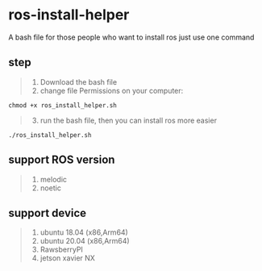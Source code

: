 # ros-install-helper
A bash file for those people who want to install ros just use one command
## step
> 1. Download the bash file
> 2. change file Permissions on your computer:
```
chmod +x ros_install_helper.sh
```
> 3. run the bash file, then you can install ros more easier
```
./ros_install_helper.sh
```
## support ROS version
> 1. melodic
> 2. noetic
## support device
> 1. ubuntu 18.04 (x86,Arm64)
> 2. ubuntu 20.04 (x86,Arm64)
> 3. RawsberryPI
> 4. jetson xavier NX
